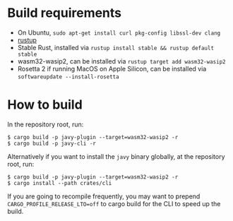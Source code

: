 # Build requirements

- On Ubuntu, `sudo apt-get install curl pkg-config libssl-dev clang`
- [rustup](https://rustup.rs/)
- Stable Rust, installed via `rustup install stable && rustup default stable`
- wasm32-wasip2, can be installed via `rustup target add wasm32-wasip2`
- Rosetta 2 if running MacOS on Apple Silicon, can be installed via
  `softwareupdate --install-rosetta`

# How to build

In the repository root, run:

```
$ cargo build -p javy-plugin --target=wasm32-wasip2 -r
$ cargo build -p javy-cli -r
```

Alternatively if you want to install the `javy` binary globally, at the
repository root, run:
```
$ cargo build -p javy-plugin --target=wasm32-wasip2 -r
$ cargo install --path crates/cli
```

If you are going to recompile frequently, you may want to prepend
`CARGO_PROFILE_RELEASE_LTO=off` to cargo build for the CLI to speed up the
build.
